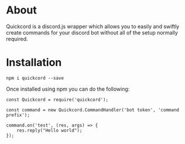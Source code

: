 # About
Quickcord is a discord.js wrapper which allows you to easily and swiftly create commands for your discord bot without all of the setup normally required.

# Installation

`npm i quickcord --save`

Once installed using npm you can do the following:
```
const Quickcord = require('quickcord');

const command = new Quickcord.CommandHandler('bot token', 'command prefix');

command.on('test', (res, args) => {
    res.reply("Hello world");
});
```